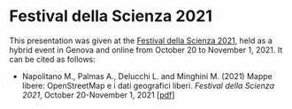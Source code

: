 # Festival della Scienza 2021
This presentation was given at the [Festival della Scienza 2021](http://www.festivalscienza.it/site/home.html), held as a hybrid event in Genova and online from October 20 to November 1, 2021.
It can be cited as follows:

* Napolitano M., Palmas A., Delucchi L. and Minghini M. (2021) Mappe libere: OpenStreetMap e i dati geografici liberi. _Festival della Scienza 2021_, October 20-November 1, 2021 [[pdf](OpenStreetMap_Festival_della_Scienza.pdf)]
